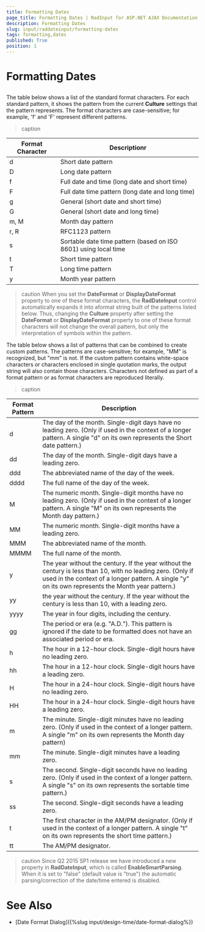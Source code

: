 ```yaml
---
title: Formatting Dates
page_title: Formatting Dates | RadInput for ASP.NET AJAX Documentation
description: Formatting Dates
slug: input/raddateinput/formatting-dates
tags: formatting,dates
published: True
position: 1
---
```


# Formatting Dates



## 

The table below shows a list of the standard format characters. For each standard pattern, it shows the pattern from the current **Culture** settings that the pattern represents. The format characters are case-sensitive; for example, 'f' and 'F' represent different patterns.


>caption  

| Format Character | Descriptionr |
| ------ | ------ |
|d|Short date pattern|
|D|Long date pattern|
|f|Full date and time (long date and short time)|
|F|Full date time pattern (long date and long time)|
|g|General (short date and short time)|
|G|General (short date and long time)|
|m, M|Month day pattern|
|r, R|RFC1123 pattern|
|s|Sortable date time pattern (based on ISO 8601) using local time|
|t|Short time pattern|
|T|Long time pattern|
|y|Month year pattern|

>caution When you set the **DateFormat** or **DisplayDateFormat** property to one of these format characters, the **RadDateInput** control automatically expands it into aformat string built of the patterns listed below. Thus, changing the **Culture** property after setting the **DateFormat** or **DisplayDateFormat** property to one of these format characters will not change the overall pattern, but only the interpretation of symbols within the pattern.
>


The table below shows a list of patterns that can be combined to create custom patterns. The patterns are case-sensitive; for example, "MM" is recognized, but "mm" is not. If the custom pattern contains white-space characters or characters enclosed in single quotation marks, the output string will also contain those characters. Characters not defined as part of a format pattern or as format characters are reproduced literally.


>caption  

| Format Pattern | Description |
| ------ | ------ |
|d|The day of the month. Single-digit days have no leading zero. (Only if used in the context of a longer pattern. A single "d" on its own represents the Short date pattern.)|
|dd|The day of the month. Single-digit days have a leading zero.|
|ddd|The abbreviated name of the day of the week.|
|dddd|The full name of the day of the week.|
|M|The numeric month. Single-digit months have no leading zero. (Only if used in the context of a longer pattern. A single "M" on its own represents the Month day pattern.)|
|MM|The numeric month. Single-digit months have a leading zero.|
|MMM|The abbreviated name of the month.|
|MMMM|The full name of the month.|
|y|The year without the century. If the year without the century is less than 10, with no leading zero. (Only if used in the context of a longer pattern. A single "y" on its own represents the Month year pattern.)|
|yy|the year without the century. If the year without the century is less than 10, with a leading zero.|
|yyyy|The year in four digits, including the century.|
|gg|The period or era (e.g. "A.D."). This pattern is ignored if the date to be formatted does not have an associated period or era.|
|h|The hour in a 12-hour clock. Single-digit hours have no leading zero.|
|hh|The hour in a 12-hour clock. Single-digit hours have a leading zero.|
|H|The hour in a 24-hour clock. Single-digit hours have no leading zero.|
|HH|The hour in a 24-hour clock. Single-digit hours have a leading zero.|
|m|The minute. Single-digit minutes have no leading zero. (Only if used in the context of a longer pattern. A single "m" on its own represents the Month day pattern)|
|mm|The minute. Single-digit minutes have a leading zero.|
|s|The second. Single-digit seconds have no leading zero. (Only if used in the context of a longer pattern. A single "s" on its own represents the sortable time pattern.)|
|ss|The second. Single-digit seconds have a leading zero.|
|t|The first character in the AM/PM designator. (Only if used in the context of a longer pattern. A single "t" on its own represents the short time pattern.)|
|tt|The AM/PM designator.|

>caution Since Q2 2015 SP1 release we have introduced a new property in **RadDateInput**, which is called **EnableSmartParsing**. When it is set to "false" (default value is "true") the automatic parsing/correction of the date/time entered is disabled.
>

# See Also

 * [Date Format Dialog]({%slug input/design-time/date-format-dialog%})
